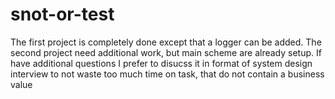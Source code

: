 # snot-or-test


The first project is completely done except that a logger can be added.
The second project need additional work, but main scheme are already setup. If have additional questions I prefer to disucss it in format of system design interview to not waste too much time on task, that do not contain a business value 
